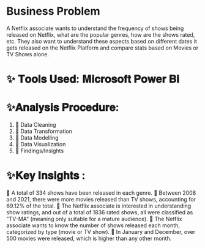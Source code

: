 # Business Problem


A Netflix associate wants to understand the frequency of shows being released on Netflix, what are the popular genres, how are the shows rated, etc. They also want to understand these aspects based on different dates it gets released on the Netflix Platform and compare stats based on Movies or TV Shows alone.

# ✨ 𝐓𝐨𝐨𝐥𝐬 𝐔𝐬𝐞𝐝: 𝐌𝐢𝐜𝐫𝐨𝐬𝐨𝐟𝐭 𝐏𝐨𝐰𝐞𝐫 𝐁𝐢
# ✨𝐀𝐧𝐚𝐥𝐲𝐬𝐢𝐬 𝐏𝐫𝐨𝐜𝐞𝐝𝐮𝐫𝐞:
1. 🍁 Data Cleaning
2. 🍁 Data Transformation
3. 🍁 Data Modelling
4. 🍁 Data Visualization
5. 🍁 Findings/Insights
# ✨𝐊𝐞𝐲 𝐈𝐧𝐬𝐢𝐠𝐡𝐭𝐬 :
🍁 A total of 334 shows have been released in each genre.
🍁 Between 2008 and 2021, there were more movies released than TV shows, accounting for 69.12% of the total.
🍁 The Netflix associate is interested in understanding show ratings, and out of a total of 1836 rated shows, all were classified as "TV-MA" (meaning only suitable for a mature audience).
🍁 The Netflix associate wants to know the number of shows released each month, categorized by type (movie or TV show).
🍁 In January and December, over 500 movies were released, which is higher than any other month.
